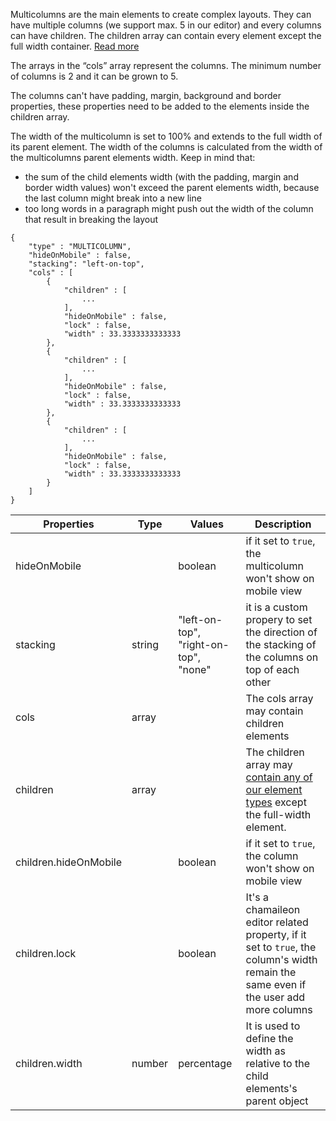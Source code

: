 Multicolumns are the main elements to create complex layouts. They can have multiple columns (we support max. 5 in our editor) and every columns can have children. The children array can contain every element except the full width container. [Read more](//fullwidth_container/README.md)

The arrays in the “cols” array represent the columns. The minimum number of columns is 2 and it can be grown to 5.

The columns can't have padding, margin, background and border properties, these properties need to be added to the elements inside the children array. 

The width of the multicolumn is set to 100% and extends to the full width of its parent element. The width of the columns is calculated from the width of the multicolumns parent elements width.
Keep in mind that: 
 - the sum of the child elements width (with the padding, margin and border width values) won't exceed the parent elements width, because the last column might break into a new line
 - too long words in a paragraph might push out the width of the column that result in breaking the layout

```
{
	"type" : "MULTICOLUMN",
	"hideOnMobile" : false,
	"stacking": "left-on-top",
	"cols" : [ 
		{
			"children" : [ 
				...
			],
			"hideOnMobile" : false,
			"lock" : false,
			"width" : 33.3333333333333
		}, 
		{
			"children" : [ 
				...
			],
			"hideOnMobile" : false,
			"lock" : false,
			"width" : 33.3333333333333
		}, 
		{
			"children" : [ 
				...
			],
			"hideOnMobile" : false,
			"lock" : false,
			"width" : 33.3333333333333
		}
	]
}
```

| Properties | Type | Values | Description |
| --- | --- | --- | ---
| hideOnMobile |  | boolean | if it set to `true`, the multicolumn won't show on mobile view |
| stacking | string | "left-on-top", "right-on-top", "none" | it is a custom propery to set the direction of the stacking of the columns on top of each other |
| cols | array | | The cols array may contain children elements |
children | array |  | The children array may [contain any of our element types](/elements) except the full-width element. |
| children.hideOnMobile |  | boolean | if it set to `true`, the column won't show on mobile view |
children.lock |  |boolean | It's a chamaileon editor related property, if it set to `true`, the column's width remain the same even if the user add more columns
children.width | number | percentage | It is used to define the width as relative to the child elements's parent object